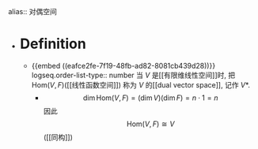 alias:: 对偶空间

- # Definition
	- {{embed ((eafce2fe-7f19-48fb-ad82-8081cb439d28))}}
	  logseq.order-list-type:: number
	  当 $V$ 是[[有限维线性空间]]时, 把 $\mathrm{Hom}(V,F)$([[线性函数空间]]) 称为 $V$ 的[[dual vector space]], 记作 $V*$.
		- $$\operatorname{dim}\mathrm{Hom}(V,F)=(\operatorname{dim}V)(\operatorname{dim}F)=n\cdot 1=n$$
		  因此 
		  $$\mathrm{Hom}(V,F)\cong V$$
		  ([[同构]])
